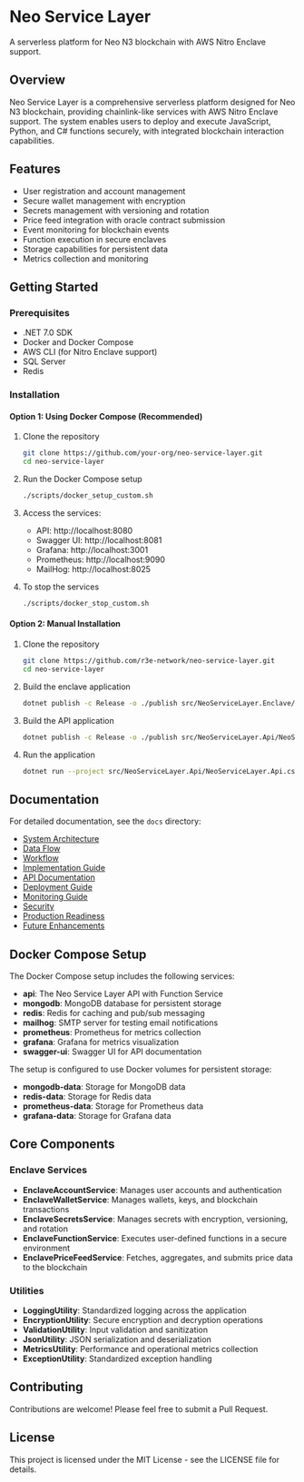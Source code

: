 # Neo Service Layer

A serverless platform for Neo N3 blockchain with AWS Nitro Enclave support.

## Overview

Neo Service Layer is a comprehensive serverless platform designed for Neo N3 blockchain, providing chainlink-like services with AWS Nitro Enclave support. The system enables users to deploy and execute JavaScript, Python, and C# functions securely, with integrated blockchain interaction capabilities.

## Features

- User registration and account management
- Secure wallet management with encryption
- Secrets management with versioning and rotation
- Price feed integration with oracle contract submission
- Event monitoring for blockchain events
- Function execution in secure enclaves
- Storage capabilities for persistent data
- Metrics collection and monitoring

## Getting Started

### Prerequisites

- .NET 7.0 SDK
- Docker and Docker Compose
- AWS CLI (for Nitro Enclave support)
- SQL Server
- Redis

### Installation

#### Option 1: Using Docker Compose (Recommended)

1. Clone the repository
   ```bash
   git clone https://github.com/your-org/neo-service-layer.git
   cd neo-service-layer
   ```

2. Run the Docker Compose setup
   ```bash
   ./scripts/docker_setup_custom.sh
   ```

3. Access the services:
   - API: http://localhost:8080
   - Swagger UI: http://localhost:8081
   - Grafana: http://localhost:3001
   - Prometheus: http://localhost:9090
   - MailHog: http://localhost:8025

4. To stop the services
   ```bash
   ./scripts/docker_stop_custom.sh
   ```

#### Option 2: Manual Installation

1. Clone the repository
   ```bash
   git clone https://github.com/r3e-network/neo-service-layer.git
   cd neo-service-layer
   ```

2. Build the enclave application
   ```bash
   dotnet publish -c Release -o ./publish src/NeoServiceLayer.Enclave/NeoServiceLayer.Enclave.csproj
   ```

3. Build the API application
   ```bash
   dotnet publish -c Release -o ./publish src/NeoServiceLayer.Api/NeoServiceLayer.Api.csproj
   ```

4. Run the application
   ```bash
   dotnet run --project src/NeoServiceLayer.Api/NeoServiceLayer.Api.csproj
   ```

## Documentation

For detailed documentation, see the `docs` directory:

- [System Architecture](docs/system_architecture.md)
- [Data Flow](docs/data_flow.md)
- [Workflow](docs/workflow.md)
- [Implementation Guide](docs/implementation.md)
- [API Documentation](docs/api-documentation.md)
- [Deployment Guide](docs/deployment-guide.md)
- [Monitoring Guide](docs/monitoring-guide.md)
- [Security](docs/security.md)
- [Production Readiness](docs/production-readiness.md)
- [Future Enhancements](docs/future-enhancements.md)

## Docker Compose Setup

The Docker Compose setup includes the following services:

- **api**: The Neo Service Layer API with Function Service
- **mongodb**: MongoDB database for persistent storage
- **redis**: Redis for caching and pub/sub messaging
- **mailhog**: SMTP server for testing email notifications
- **prometheus**: Prometheus for metrics collection
- **grafana**: Grafana for metrics visualization
- **swagger-ui**: Swagger UI for API documentation

The setup is configured to use Docker volumes for persistent storage:

- **mongodb-data**: Storage for MongoDB data
- **redis-data**: Storage for Redis data
- **prometheus-data**: Storage for Prometheus data
- **grafana-data**: Storage for Grafana data

## Core Components

### Enclave Services

- **EnclaveAccountService**: Manages user accounts and authentication
- **EnclaveWalletService**: Manages wallets, keys, and blockchain transactions
- **EnclaveSecretsService**: Manages secrets with encryption, versioning, and rotation
- **EnclaveFunctionService**: Executes user-defined functions in a secure environment
- **EnclavePriceFeedService**: Fetches, aggregates, and submits price data to the blockchain

### Utilities

- **LoggingUtility**: Standardized logging across the application
- **EncryptionUtility**: Secure encryption and decryption operations
- **ValidationUtility**: Input validation and sanitization
- **JsonUtility**: JSON serialization and deserialization
- **MetricsUtility**: Performance and operational metrics collection
- **ExceptionUtility**: Standardized exception handling

## Contributing

Contributions are welcome! Please feel free to submit a Pull Request.

## License

This project is licensed under the MIT License - see the LICENSE file for details.
